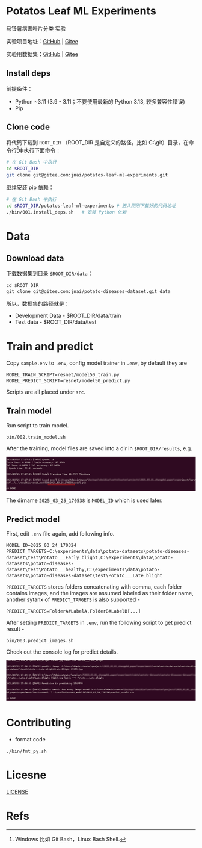 # Potatos Leaf ML Experiments
马铃薯病害叶片分类 实验

实验项目地址：[GitHub](https://github.com/jnai-team/potatos-leaf-ml-experiments) | [Gitee](https://gitee.com/jnai/potatos-leaf-ml-experiments)

实验用数据集：[GitHub](https://github.com/jnai-team/potato-diseases-dataset) | [Gitee](https://gitee.com/jnai/potato-diseases-dataset)

## Install deps

前提条件：

* Python ~3.11 (3.9 - 3.11；不要使用最新的 Python 3.13, 较多兼容性错误)
* Pip

## Clone code

将代码下载到 `ROOT_DIR` （ROOT_DIR 是自定义的路径，比如 C:\git）目录，在命令行[^20250712112234]中执行下面命令：

```bash
# 在 Git Bash 中执行
cd $ROOT_DIR
git clone git@gitee.com:jnai/potatos-leaf-ml-experiments.git
```

继续安装 pip 依赖：

```bash
# 在 Git Bash 中执行
cd $ROOT_DIR/potatos-leaf-ml-experiments # 进入刚刚下载好的代码地址
./bin/001.install_deps.sh   # 安装 Python 依赖
```

# Data

## Download data

下载数据集到目录 `$ROOT_DIR/data`：

```
cd $ROOT_DIR
git clone git@gitee.com:jnai/potato-diseases-dataset.git data
```

所以，数据集的路径就是：
* Development Data - $ROOT_DIR/data/train
* Test data - $ROOT_DIR/data/test


# Train and predict

Copy `sample.env` to `.env`, config model trainer in `.env`, by default they are 

```
MODEL_TRAIN_SCRIPT=resnet/model50_train.py
MODEL_PREDICT_SCRIPT=resnet/model50_predict.py
```

Scripts are all placed under `src`.

## Train model

Run script to train model.
```
bin/002.train_model.sh
```

After the training, model files are saved into a dir in `$ROOT_DIR/results`, e.g.

![alt text](./assets/media/1742894625155.png)

The dirname `2025_03_25_170538` is `MODEL_ID` which is used later.

## Predict model

First, edit `.env` file again, add following info.

```
MODEL_ID=2025_03_24_170324
PREDICT_TARGETS=C:\experiments\data\potato-datasets\potato-diseases-dataset\test\Potato___Early_blight,C:\experiments\data\potato-datasets\potato-diseases-dataset\test\Potato___healthy,C:\experiments\data\potato-datasets\potato-diseases-dataset\test\Potato___Late_blight
```

`PREDICT_TARGETS` stores folders concatenating with comma, each folder contains images, and the images are assumed labeled as their folder name, another sytanx of `PREDICT_TARGETS` is also supported -

```
PREDICT_TARGETS=FolderA#LabelA,FolderB#LabelB[...]
```

After setting `PREDICT_TARGETS` in `.env`, run the following script to get predict result -

```
bin/003.predict_images.sh
```

Check out the console log for predict details.


![alt text](./assets/media/1742895300964.png)

# Contributing

* format code

```
./bin/fmt_py.sh
```

# Licesne
[LICENSE](./LICENSE)

# Refs

[^20250712112234]: Windows 比如 Git Bash，Linux Bash Shell.